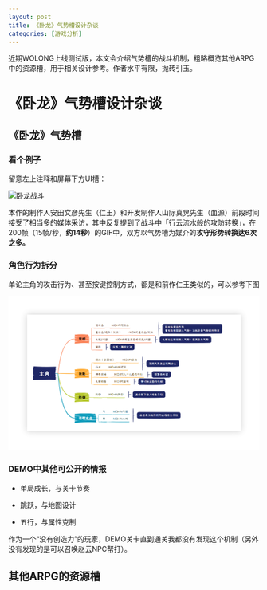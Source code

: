 ```yaml
---
layout: post
title: 《卧龙》气势槽设计杂谈
categories: [游戏分析]
---
```


近期WOLONG上线测试版，本文会介绍气势槽的战斗机制，粗略概览其他ARPG中的资源槽，用于相关设计参考。作者水平有限，抛砖引玉。


# 《卧龙》气势槽设计杂谈

## 《卧龙》气势槽

### 看个例子

留意左上注释和屏幕下方UI槽：

![卧龙战斗](https://imgur.com/813cnfP.gif)

本作的制作人安田文彦先生（仁王）和开发制作人山际真晃先生（血源）前段时间接受了相当多的媒体采访，其中反复提到了战斗中「行云流水般的攻防转换」，在200帧（15帧/秒，**约14秒**）的GIF中，双方以气势槽为媒介的**攻守形势转换达6次之多。**


### 角色行为拆分

单论主角的攻击行为、甚至按键控制方式，都是和前作仁王类似的，可以参考下图

![](/assets/img/gameplay/wolong/1.png)


### DEMO中其他可公开的情报

+ 单局成长，与关卡节奏



+ 跳跃，与地图设计



+ 五行，与属性克制

作为一个“没有创造力”的玩家，DEMO关卡直到通关我都没有发现这个机制（另外没有发现的是可以召唤赵云NPC帮打）。



## 其他ARPG的资源槽

<!-- 分析对象
NIOH1、NIOH2、FFO

MHRS

DS、DS1、DS2、DS3、Blood、SEKIRO、ER  -->

